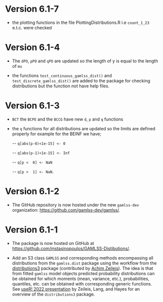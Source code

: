 
# Version 6.1-7

* the plotting functions in the file PlottingDistributions.R i.e `count_1_23` e.t.c. were checked  


# Version 6.1-4

- The `dPO`, `pPO` and `qPO` are updated so the length of y is equal to the length of `mu`

- the functions `test_continuous_gamlss_dist()` and `test_discrete_gamlss_dist()` are added to the package for checking distributions but the function not have help files. 

# Version 6.1-3

* `BCT` the `BCPE` and the `BCCG` have new `d`, `p` and `q` functions

*  the `q` functions for all distributions are updated so the limits are defined properly for example for the BEINF we have;

     --   `q[abs(p-0)<1e-15] <- 0`
     
     --   `q[abs(p-1)<1e-15] <- Inf`
     
     --   `q[p <  0] <- NaN`
     
     --   `q[p >  1] <- NaN`.
          
   

# Version 6.1-2

* The GitHub repository is now hosted under the new `gamlss-dev` organization:
  <https://github.com/gamlss-dev/gamlss/>.


# Version 6.1-1

* The package is now hosted on GitHub at
  <https://github.com/mstasinopoulos/GAMLSS-Distibutions/>.

* Add an S3 class `GAMLSS` and corresponding methods encompassing all
  distributions from the `gamlss.dist` package using the workflow from the
  [distributions3](https://CRAN.R-project.org/package=distributions3) package
  (contributed by [Achim Zeileis](https://www.zeileis.org/)). The idea is that
  from fitted `gamlss` model objects predicted probability distributions
  can be obtained for which moments (mean, variance, etc.), probabilities,
  quantiles, etc. can be obtained with corresponding generic functions. See
  [useR! 2022 presentation](https://www.zeileis.org/news/user2022/) by
  Zeileis, Lang, and Hayes for an overview of the `distributions3` package.

